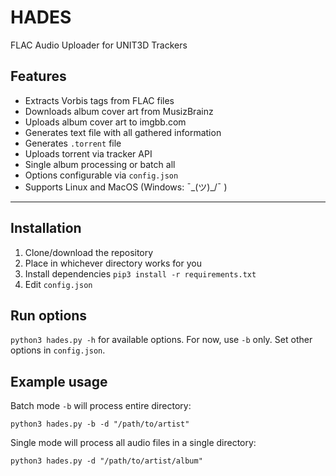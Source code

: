 # HADES
FLAC Audio Uploader for UNIT3D Trackers


## Features

* Extracts Vorbis tags from FLAC files
* Downloads album cover art from MusizBrainz
* Uploads album cover art to imgbb.com
* Generates text file with all gathered information
* Generates `.torrent` file
* Uploads torrent via tracker API
* Single album processing or batch all
* Options configurable via `config.json`
* Supports Linux and MacOS (Windows: ¯\_(ツ)_/¯ )

---

## Installation

1. Clone/download the repository
2. Place in whichever directory works for you
3. Install dependencies `pip3 install -r requirements.txt`
4. Edit `config.json`


## Run options

`python3 hades.py -h` for available options. For now, use `-b` only. Set other options in `config.json`.

## Example usage

Batch mode `-b` will process entire directory:

`python3 hades.py -b -d "/path/to/artist"`


Single mode will process all audio files in a single directory:

`python3 hades.py -d "/path/to/artist/album"`
